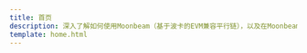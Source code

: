 ```yaml
---
title: 首页
description: 深入了解如何使用Moonbeam（基于波卡的EVM兼容平行链），以及在Moonbeam上开发所需的工具、集成和综合教程。
template: home.html
---
```


<h1 class='subsection-title'></h1>
<div class='subsection-wrapper'></div>